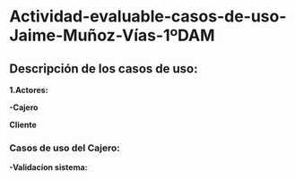 # Actividad-evaluable-casos-de-uso-Jaime-Muñoz-Vías-1ºDAM

## Descripción de los casos de uso: 

**1.Actores:**

**-Cajero**

**Cliente**

### Casos de uso del  Cajero:

**-Validacíon sistema:** 
